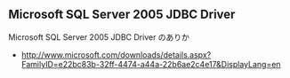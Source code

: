 ## Microsoft SQL Server 2005 JDBC Driver

Microsoft SQL Server 2005 JDBC Driver のありか
  * http://www.microsoft.com/downloads/details.aspx?FamilyID=e22bc83b-32ff-4474-a44a-22b6ae2c4e17&DisplayLang=en


